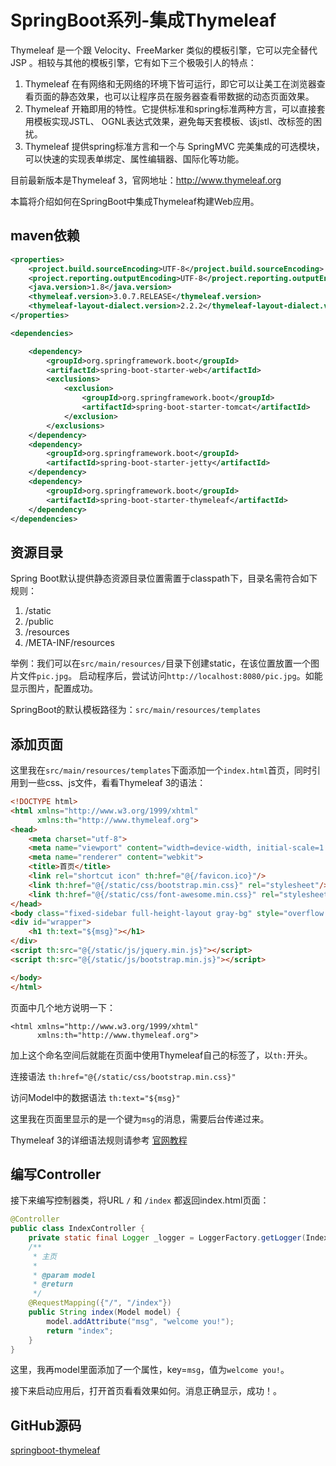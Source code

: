 # SpringBoot系列-集成Thymeleaf

Thymeleaf 是一个跟 Velocity、FreeMarker 类似的模板引擎，它可以完全替代 JSP 。相较与其他的模板引擎，它有如下三个极吸引人的特点：

1. Thymeleaf 在有网络和无网络的环境下皆可运行，即它可以让美工在浏览器查看页面的静态效果，也可以让程序员在服务器查看带数据的动态页面效果。
2. Thymeleaf 开箱即用的特性。它提供标准和spring标准两种方言，可以直接套用模板实现JSTL、 OGNL表达式效果，避免每天套模板、该jstl、改标签的困扰。
3. Thymeleaf 提供spring标准方言和一个与 SpringMVC 完美集成的可选模块，可以快速的实现表单绑定、属性编辑器、国际化等功能。

目前最新版本是Thymeleaf 3，官网地址：<http://www.thymeleaf.org>

本篇将介绍如何在SpringBoot中集成Thymeleaf构建Web应用。

## maven依赖

```xml
<properties>
    <project.build.sourceEncoding>UTF-8</project.build.sourceEncoding>
    <project.reporting.outputEncoding>UTF-8</project.reporting.outputEncoding>
    <java.version>1.8</java.version>
    <thymeleaf.version>3.0.7.RELEASE</thymeleaf.version>
    <thymeleaf-layout-dialect.version>2.2.2</thymeleaf-layout-dialect.version>
</properties>

<dependencies>

    <dependency>
        <groupId>org.springframework.boot</groupId>
        <artifactId>spring-boot-starter-web</artifactId>
        <exclusions>
            <exclusion>
                <groupId>org.springframework.boot</groupId>
                <artifactId>spring-boot-starter-tomcat</artifactId>
            </exclusion>
        </exclusions>
    </dependency>
    <dependency>
        <groupId>org.springframework.boot</groupId>
        <artifactId>spring-boot-starter-jetty</artifactId>
    </dependency>
    <dependency>
        <groupId>org.springframework.boot</groupId>
        <artifactId>spring-boot-starter-thymeleaf</artifactId>
    </dependency>
</dependencies>
```

## 资源目录

Spring Boot默认提供静态资源目录位置需置于classpath下，目录名需符合如下规则：

1. /static
1. /public
1. /resources
1. /META-INF/resources

举例：我们可以在`src/main/resources/`目录下创建static，在该位置放置一个图片文件`pic.jpg`。
启动程序后，尝试访问`http://localhost:8080/pic.jpg`。如能显示图片，配置成功。

SpringBoot的默认模板路径为：`src/main/resources/templates`

## 添加页面

这里我在`src/main/resources/templates`下面添加一个`index.html`首页，同时引用到一些css、js文件，看看Thymeleaf 3的语法：

```html
<!DOCTYPE html>
<html xmlns="http://www.w3.org/1999/xhtml"
      xmlns:th="http://www.thymeleaf.org">
<head>
    <meta charset="utf-8">
    <meta name="viewport" content="width=device-width, initial-scale=1.0">
    <meta name="renderer" content="webkit">
    <title>首页</title>
    <link rel="shortcut icon" th:href="@{/favicon.ico}"/>
    <link th:href="@{/static/css/bootstrap.min.css}" rel="stylesheet"/>
    <link th:href="@{/static/css/font-awesome.min.css}" rel="stylesheet"/>
</head>
<body class="fixed-sidebar full-height-layout gray-bg" style="overflow:hidden">
<div id="wrapper">
    <h1 th:text="${msg}"></h1>
</div>
<script th:src="@{/static/js/jquery.min.js}"></script>
<script th:src="@{/static/js/bootstrap.min.js}"></script>

</body>
</html>
```

页面中几个地方说明一下：

```
<html xmlns="http://www.w3.org/1999/xhtml"
      xmlns:th="http://www.thymeleaf.org">
```

加上这个命名空间后就能在页面中使用Thymeleaf自己的标签了，以`th:`开头。

连接语法 `th:href="@{/static/css/bootstrap.min.css}"`

访问Model中的数据语法 `th:text="${msg}"`

这里我在页面里显示的是一个键为`msg`的消息，需要后台传递过来。

Thymeleaf 3的详细语法规则请参考 [官网教程](http://www.thymeleaf.org/doc/tutorials/3.0/usingthymeleaf.html)

## 编写Controller

接下来编写控制器类，将URL `/` 和 `/index` 都返回index.html页面：

```java
@Controller
public class IndexController {
    private static final Logger _logger = LoggerFactory.getLogger(IndexController.class);
    /**
     * 主页
     *
     * @param model
     * @return
     */
    @RequestMapping({"/", "/index"})
    public String index(Model model) {
        model.addAttribute("msg", "welcome you!");
        return "index";
    }
}
```

这里，我再model里面添加了一个属性，key=`msg`，值为`welcome you!`。

接下来启动应用后，打开首页看看效果如何。消息正确显示，成功！。

## GitHub源码

[springboot-thymeleaf](https://github.com/yidao620c/SpringBootBucket/tree/master/springboot-thymeleaf)

